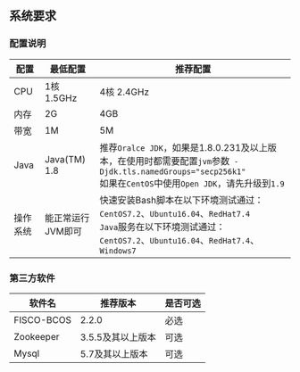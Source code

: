 ## 系统要求

### 配置说明

| 配置     | 最低配置          | 推荐配置                                                     |
| -------- | ----------------- | ------------------------------------------------------------ |
| CPU      | 1核 1.5GHz        | 4核 2.4GHz                                                   |
| 内存     | 2G                | 4GB                                                          |
| 带宽     | 1M                | 5M                                                           |
| Java     | Java(TM) 1.8      | 推荐`Oralce JDK`，如果是1.8.0.231及以上版本，在使用时都需要配置`jvm`参数` -Djdk.tls.namedGroups="secp256k1"`<br />如果在`CentOS`中使用`Open JDK`，请先升级到`1.9` |
| 操作系统 | 能正常运行JVM即可 | 快速安装Bash脚本在以下环境测试通过：<br />`CentOS7.2`、`Ubuntu16.04`、`RedHat7.4`<br />`Java`服务在以下环境测试通过：<br />`CentOS7.2`、`Ubuntu16.04`、`RedHat7.4`、`Windows7` |

### 第三方软件

| 软件名     | 推荐版本          | 是否可选 |
| ---------- | ----------------- | -------- |
| FISCO-BCOS | 2.2.0             | 必选     |
| Zookeeper  | 3.5.5及其以上版本 | 可选     |
| Mysql      | 5.7及其以上版本   | 可选     |
